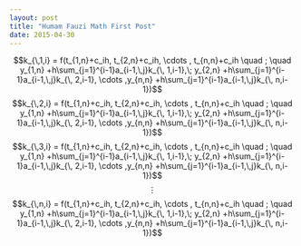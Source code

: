 ```yaml
---
layout: post
title: "Humam Fauzi Math First Post"
date: 2015-04-30
---
```


$$k_{\,1,i} = f(t_{1,n}+c_ih, t_{2,n}+c_ih, \cdots , t_{n,n}+c_ih \quad ; \quad y_{1,n} +h\sum_{j=1}^{i-1}a_{i-1,\,j}k_{\, 1,i-1},\; y_{2,n} +h\sum_{j=1}^{i-1}a_{i-1,\,j}k_{\, 2,i-1}, \cdots ,y_{n,n} +h\sum_{j=1}^{i-1}a_{i-1,\,j}k_{\, n,i-1})$$
$$k_{\,2,i} = f(t_{1,n}+c_ih, t_{2,n}+c_ih, \cdots , t_{n,n}+c_ih \quad ; \quad y_{1,n} +h\sum_{j=1}^{i-1}a_{i-1,\,j}k_{\, 1,i-1},\; y_{2,n} +h\sum_{j=1}^{i-1}a_{i-1,\,j}k_{\, 2,i-1}, \cdots ,y_{n,n} +h\sum_{j=1}^{i-1}a_{i-1,\,j}k_{\, n,i-1})$$
$$k_{\,3,i} = f(t_{1,n}+c_ih, t_{2,n}+c_ih, \cdots , t_{n,n}+c_ih \quad ; \quad y_{1,n} +h\sum_{j=1}^{i-1}a_{i-1,\,j}k_{\, 1,i-1},\; y_{2,n} +h\sum_{j=1}^{i-1}a_{i-1,\,j}k_{\, 2,i-1}, \cdots ,y_{n,n} +h\sum_{j=1}^{i-1}a_{i-1,\,j}k_{\, n,i-1})$$
$$\vdots$$
$$k_{\,n,i} = f(t_{1,n}+c_ih, t_{2,n}+c_ih, \cdots , t_{n,n}+c_ih \quad ; \quad y_{1,n} +h\sum_{j=1}^{i-1}a_{i-1,\,j}k_{\, 1,i-1},\; y_{2,n} +h\sum_{j=1}^{i-1}a_{i-1,\,j}k_{\, 2,i-1}, \cdots ,y_{n,n} +h\sum_{j=1}^{i-1}a_{i-1,\,j}k_{\, n,i-1})$$

